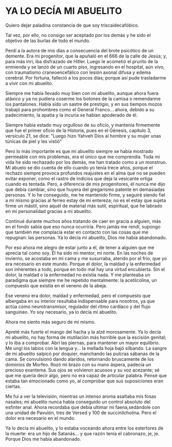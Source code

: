 # YA LO DECÍA MI ABUELITO
   
   
Quiero dejar paladina constancia de que soy triscaidecafóbico.

Tal vez, por ello, no consigo ser aceptado por los demás y he sido el objetivo de las burlas de todo el mundo.

Perdí a la autora de mis días a consecuencia del brote psicótico de un demente. Era mi progenitor, que la apuñaló en el 666 de la calle de Jesús; y, para más inri, iba disfrazado de Hitler. Luego le acometió el prurito de la enmienda y se lanzó de un cuarto piso, ingresando en el hospital, aún vivo, con traumatismo craneoencefálico con lesión axonal difusa y edema cerebral. Por fortuna, falleció a los pocos días; porque así pude trasladarme a vivir con mi abuelito.

Siempre me había llevado muy bien con mi abuelito, aunque ahora fuera atáxico y ya no pudiera coserme los botones de la camisa o remendarme los pantalones. Había sido un sastre de prestigio, y en sus tiempos mozos trabajó para prohombres como el General Franco... ahora, debido a su padecimiento, la apatía y la incuria se habían apoderado de él.

Siempre había estado muy orgulloso de su oficio, y mantenía firmemente que fue el primer oficio de la Historia, pues en el Génesis, capítulo 3, versículo 21, se dice: "Luego hizo Yahveh Dios al hombre y su mujer unas túnicas de piel y les vistió"

Pero lo más importante es que mi abuelito siempre se había mostrado permeable con mis problemas, era el único que me comprendía. Toda mi vida he sido rechazado por los demás, me han tratado como a un monstruo. Mi abuelo se dio cuenta de ello cuando yo tenía trece años, porque el rechazo siempre provoca profundos reajustes en el alma que no se pueden evitar exponer, como el rastro de indicios que deja la vesicante ortiga cuando es tentada. Pero, a diferencia de mis progenitores, él nunca me dijo que debía cambiar, sino que huyera del gregarismo patente en demasiadas personas. Y lo he conseguido, me he mantenido firme, y seguiré siendo fiel a mí mismo gracias al ferreo   estay de mi entereza; no es el estay que sujeta firme un mástil, sino aquél de material más sutil, espiritual, que he labrado en mi personalidad gracias a mi abuelito.

Continué durante muchos años tratando de caer en gracia a alguien, más en el fondo sabía que eso nunca ocurriría. Pero jamás me rendí, supongo que también me complacía estar en contacto con las cosas que me repugnan: las personas. Ya lo decía mi abuelito, Dios me había abandonado.

Por eso ahora me alegro de estar junto a él, de tener a alguien que me aprecia tal como soy. Él ha sido mi mentor, mi norte. En las noches de invierno, se acostaba en mi cama y me susurraba, aterido por el frío, que yo era necesario en este mundo. Porque el dolor, la maldad y la enfermedad son inherentes a todo, porque en todo mal hay una virtud encubierta. Sin el dolor, la maldad o la enfermedad no existía nada. Y me planteaba un paradigma que siempre me he repetido mentalmente: la acetilcolina, un compuesto que existía en el veneno de la abeja.

Ese veneno era dolor, maldad y enfermedad, pero el compuesto que albergaba en su interior resultaba indispensable para nosotros, ya que actúa como neurotransmisor, regulador del ritmo cardíaco y del flujo sanguineo. Yo soy necesario, ya lo decía mi abuelito.

Ahora me siento más seguro de mí mismo.

Apreté más fuerte el mango del hacha y la alzé morosamente. Ya lo decía mi abuelito, no hay forma de mutilación más horrible que la escisión genital; y lo iba a comprobar. Abrí las piernas, para mantener un mayor equlibrio. Me ungí los labios con la lengua y... la mellada hoja bajó silbando. La sangre de mi abuelito salpicó por doquier, manchando las pulcras sábanas de la cama. Se convulsionó dando alaridos, retornando bruscamente de los dominios de Morfeo. Rozó mi brazo con su mano áspera, padecía un precioso exantema. Sus ojos se volvieron acuosos y su voz acezante; sé que me quería decir algo, pero no era capaz de articular palabra. Pensé que estaba tan emocionado como yo, al comprobar que sus suposiciones eran ciertas.

Me fui a ver la televisión, mientras un intenso aroma asaltaba mis fosas nasales; mi abuelito nunca había conseguido un control absoluto del esfinter anal. Ahora recordaba que debía ultimar mi faena,sedándole con una unidad de Pavulón, tres de Versed y 100 de succinilcholina. Pero el dolor era necesario en el mundo.

Ya lo decía mi abuelito, y lo estaba voceando ahora entre los estertores de la muerte: era un hijo de Satanás... y que razón tenía el cabronazo, je, je. Porque Dios me había abandonado.